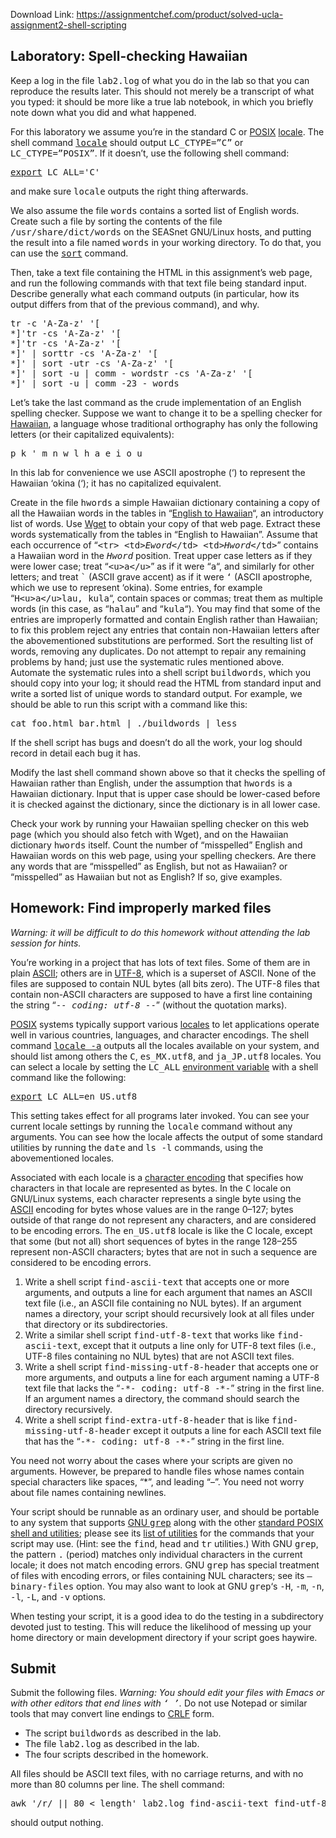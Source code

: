 Download Link: https://assignmentchef.com/product/solved-ucla-assignment2-shell-scripting
<br>
<h2>Laboratory: Spell-checking Hawaiian</h2>

Keep a log in the file <samp>lab2.log</samp> of what you do in the lab so that you can reproduce the results later. This should not merely be a transcript of what you typed: it should be more like a true lab notebook, in which you briefly note down what you did and what happened.

For this laboratory we assume you’re in the standard C or <a href="https://en.wikipedia.org/wiki/POSIX">POSIX</a> <a href="https://pubs.opengroup.org/onlinepubs/9699919799/basedefs/V1_chap07.html#tag_07">locale</a>. The shell command <a href="https://pubs.opengroup.org/onlinepubs/9699919799/utilities/locale.html"><samp>locale</samp></a> should output <samp>LC_CTYPE=”C”</samp> or <samp>LC_CTYPE=”POSIX”</samp>. If it doesn’t, use the following shell command:

<pre><samp><a href="https://pubs.opengroup.org/onlinepubs/9699919799/utilities/V3_chap02.html#export">export</a> LC_ALL='C'</samp></pre>

and make sure <samp>locale</samp> outputs the right thing afterwards.

We also assume the file <samp>words</samp> contains a sorted list of English words. Create such a file by sorting the contents of the file <samp>/usr/share/dict/words</samp> on the SEASnet GNU/Linux hosts, and putting the result into a file named <samp>words</samp> in your working directory. To do that, you can use the <samp><a href="https://pubs.opengroup.org/onlinepubs/9699919799/utilities/sort.html">sort</a></samp> command.

Then, take a text file containing the HTML in this assignment’s web page, and run the following commands with that text file being standard input. Describe generally what each command outputs (in particular, how its output differs from that of the previous command), and why.

<pre><samp>tr -c 'A-Za-z' '[
*]'tr -cs 'A-Za-z' '[
*]'tr -cs 'A-Za-z' '[
*]' | sorttr -cs 'A-Za-z' '[
*]' | sort -utr -cs 'A-Za-z' '[
*]' | sort -u | comm - wordstr -cs 'A-Za-z' '[
*]' | sort -u | comm -23 - words</samp></pre>

Let’s take the last command as the crude implementation of an English spelling checker. Suppose we want to change it to be a spelling checker for <a href="https://en.wikipedia.org/wiki/Hawaiian_language">Hawaiian</a>, a language whose traditional orthography has only the following letters (or their capitalized equivalents):

<pre><samp>p k ' m n w l h a e i o u</samp></pre>

In this lab for convenience we use ASCII apostrophe (‘) to represent the Hawaiian ‘okina (‘); it has no capitalized equivalent.

Create in the file <samp>hwords</samp> a simple Hawaiian dictionary containing a copy of all the Hawaiian words in the tables in “<a href="http://mauimapp.com/moolelo/hwnwdseng.htm">English to Hawaiian</a>“, an introductory list of words. Use <a href="https://www.gnu.org/software/wget/">Wget</a> to obtain your copy of that web page. Extract these words systematically from the tables in “English to Hawaiian”. Assume that each occurrence of “<samp>&lt;tr&gt; &lt;td&gt;<var>Eword</var>&lt;/td&gt; &lt;td&gt;<var>Hword</var>&lt;/td&gt;</samp>” contains a Hawaiian word in the <samp><var>Hword</var></samp> position. Treat upper case letters as if they were lower case; treat “<samp>&lt;u&gt;a&lt;/u&gt;</samp>” as if it were “<samp>a</samp>“, and similarly for other letters; and treat <samp>`</samp> (ASCII grave accent) as if it were <samp>‘</samp> (ASCII apostrophe, which we use to represent ‘okina). Some entries, for example “<samp>H&lt;u&gt;a&lt;/u&gt;lau, kula</samp>“, contain spaces or commas; treat them as multiple words (in this case, as “<samp>halau</samp>” and “<samp>kula</samp>“). You may find that some of the entries are improperly formatted and contain English rather than Hawaiian; to fix this problem reject any entries that contain non-Hawaiian letters after the abovementioned substitutions are performed. Sort the resulting list of words, removing any duplicates. Do not attempt to repair any remaining problems by hand; just use the systematic rules mentioned above. Automate the systematic rules into a shell script <samp>buildwords</samp>, which you should copy into your log; it should read the HTML from standard input and write a sorted list of unique words to standard output. For example, we should be able to run this script with a command like this:

<pre><samp>cat foo.html bar.html | ./buildwords | less</samp></pre>

If the shell script has bugs and doesn’t do all the work, your log should record in detail each bug it has.

Modify the last shell command shown above so that it checks the spelling of Hawaiian rather than English, under the assumption that <samp>hwords</samp> is a Hawaiian dictionary. Input that is upper case should be lower-cased before it is checked against the dictionary, since the dictionary is in all lower case.

Check your work by running your Hawaiian spelling checker on this web page (which you should also fetch with Wget), and on the Hawaiian dictionary <samp>hwords</samp> itself. Count the number of “misspelled” English and Hawaiian words on this web page, using your spelling checkers. Are there any words that are “misspelled” as English, but not as Hawaiian? or “misspelled” as Hawaiian but not as English? If so, give examples.

<h2>Homework: Find improperly marked files</h2>

<em>Warning: it will be difficult to do this homework without attending the lab session for hints.</em>

You’re working in a project that has lots of text files. Some of them are in plain <a href="https://en.wikipedia.org/wiki/ASCII">ASCII</a>; others are in <a href="https://en.wikipedia.org/wiki/UTF-8">UTF-8</a>, which is a superset of ASCII. None of the files are supposed to contain NUL bytes (all bits zero). The UTF-8 files that contain non-ASCII characters are supposed to have a first line containing the string “<samp>-*- coding: utf-8 -*-</samp>” (without the quotation marks).

<a href="https://en.wikipedia.org/wiki/POSIX">POSIX</a> systems typically support various <a href="https://pubs.opengroup.org/onlinepubs/9699919799/basedefs/V1_chap07.html#tag_07">locales</a> to let applications operate well in various countries, languages, and character encodings. The shell command <samp><a href="https://pubs.opengroup.org/onlinepubs/9699919799/utilities/locale.html">locale -a</a></samp> outputs all the locales available on your system, and should list among others the <samp>C</samp>, <samp>es_MX.utf8</samp>, and <samp>ja_JP.utf8</samp> locales. You can select a locale by setting the <samp>LC_ALL</samp> <a href="https://pubs.opengroup.org/onlinepubs/9699919799/basedefs/V1_chap08.html">environment variable</a> with a shell command like the following:

<pre><samp><a href="https://pubs.opengroup.org/onlinepubs/9699919799/utilities/V3_chap02.html#export">export</a> LC_ALL=en_US.utf8</samp></pre>

This setting takes effect for all programs later invoked. You can see your current locale settings by running the <samp>locale</samp> command without any arguments. You can see how the locale affects the output of some standard utilities by running the <samp>date</samp> and <samp>ls -l</samp> commands, using the abovementioned locales.

Associated with each locale is a <a href="https://pubs.opengroup.org/onlinepubs/9699919799/basedefs/V1_chap06.html#tag_06_02">character encoding</a> that specifies how characters in that locale are represented as bytes. In the <samp>C</samp> locale on GNU/Linux systems, each character represents a single byte using the <a href="https://en.wikipedia.org/wiki/ASCII">ASCII</a> encoding for bytes whose values are in the range 0–127; bytes outside of that range do not represent any characters, and are considered to be encoding errors. The <samp>en_US.utf8</samp> locale is like the C locale, except that some (but not all) short sequences of bytes in the range 128–255 represent non-ASCII characters; bytes that are not in such a sequence are considered to be encoding errors.

<ol>

 <li>Write a shell script <samp>find-ascii-text</samp> that accepts one or more arguments, and outputs a line for each argument that names an ASCII text file (i.e., an ASCII file containing no NUL bytes). If an argument names a directory, your script should recursively look at all files under that directory or its subdirectories.</li>

 <li>Write a similar shell script <samp>find-utf-8-text</samp> that works like <samp>find-ascii-text</samp>, except that it outputs a line only for UTF-8 text files (i.e., UTF-8 files containing no NUL bytes) that are not ASCII text files.</li>

 <li>Write a shell script <samp>find-missing-utf-8-header</samp> that accepts one or more arguments, and outputs a line for each argument naming a UTF-8 text file that lacks the “<samp>-*- coding: utf-8 -*-</samp>” string in the first line. If an argument names a directory, the command should search the directory recursively.</li>

 <li>Write a shell script <samp>find-extra-utf-8-header</samp> that is like <samp>find-missing-utf-8-header</samp> except it outputs a line for each ASCII text file that has the “<samp>-*- coding: utf-8 -*-</samp>” string in the first line.</li>

</ol>

You need not worry about the cases where your scripts are given no arguments. However, be prepared to handle files whose names contain special characters like spaces, “*”, and leading “–”. You need not worry about file names containing newlines.

Your script should be runnable as an ordinary user, and should be portable to any system that supports <a href="https://www.gnu.org/software/grep/">GNU <samp>grep</samp></a> along with the other <a href="https://pubs.opengroup.org/onlinepubs/9699919799/utilities/toc.html">standard POSIX shell and utilities</a>; please see its <a href="https://pubs.opengroup.org/onlinepubs/9699919799/idx/utilities.html">list of utilities</a> for the commands that your script may use. (Hint: see the <samp>find</samp>, <samp>head</samp> and <samp>tr</samp> utilities.) With GNU <samp>grep</samp>, the pattern <samp>.</samp> (period) matches only individual characters in the current locale; it does not match encoding errors. GNU <samp>grep</samp> has special treatment of files with encoding errors, or files containing NUL characters; see its <samp>–binary-files</samp> option. You may also want to look at GNU <samp>grep</samp>‘s <samp>-H</samp>, <samp>-m</samp>, <samp>-n</samp>, <samp>-l</samp>, <samp>-L</samp>, and <samp>-v</samp> options.

When testing your script, it is a good idea to do the testing in a subdirectory devoted just to testing. This will reduce the likelihood of messing up your home directory or main development directory if your script goes haywire.

<h2>Submit</h2>

Submit the following files. <em>Warning: You should edit your files with Emacs or with other editors that end lines with <samp>‘
’</samp>.</em> Do not use Notepad or similar tools that may convert line endings to <a href="https://en.wikipedia.org/wiki/CRLF">CRLF</a> form.

<ul>

 <li>The script <samp>buildwords</samp> as described in the lab.</li>

 <li>The file <samp>lab2.log</samp> as described in the lab.</li>

 <li>The four scripts described in the homework.</li>

</ul>

All files should be ASCII text files, with no carriage returns, and with no more than 80 columns per line. The shell command:

<pre><samp>awk '/r/ || 80 &lt; length' lab2.log find-ascii-text find-utf-8-text find-missing-utf-8-header find-extra-utf-8-header</samp></pre>

should output nothing.

<address> </address>